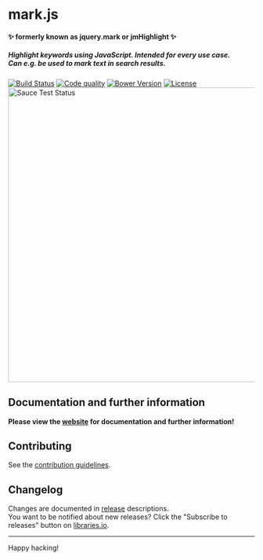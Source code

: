 # mark.js

#### :sparkles: formerly known as jquery.mark or jmHighlight :sparkles:

##### Highlight keywords using JavaScript. Intended for every use case. <br> Can e.g. be used to mark text in search results.

[![Build Status][build-status-image]][build-status]
[![Code quality][code-quality-image]][code-quality]
[![Bower Version][bower-version-image]][bower-version]
[![License][license-image]][license]  
<a href="https://saucelabs.com/u/markjs">
  <img src="https://saucelabs.com/browser-matrix/markjs.svg" alt="Sauce Test Status" width="600" />
</a>

## Documentation and further information

**Please view the [website][website] for documentation and further information!**

## Contributing

See the [contribution guidelines][contributing].

## Changelog
Changes are documented in [release][releases] descriptions.  
You want to be notified about new releases? Click the "Subscribe to releases"
button on [libraries.io][libraries].

---

Happy hacking!

[build-status]: https://travis-ci.org/julmot/mark.js
[code-quality]: https://www.codacy.com/app/julmot/mark.js
[bower-version]: https://github.com/julmot/mark.js
[license]: https://raw.githubusercontent.com/julmot/mark.js/master/LICENSE

[build-status-image]: https://img.shields.io/travis/julmot/mark.js/master.svg?label=test
[code-quality-image]:https://img.shields.io/codacy/27a3ed45370f41e89b02073b214c18a7.svg
[bower-version-image]: https://img.shields.io/bower/v/mark.js.svg
[license-image]: https://img.shields.io/badge/license-MIT-blue.svg

[website]: https://markjs.io/
[contributing]: https://github.com/julmot/mark.js/blob/master/CONTRIBUTING.md
[releases]: https://github.com/julmot/mark.js/releases
[libraries]: https://libraries.io/bower/mark.js/
